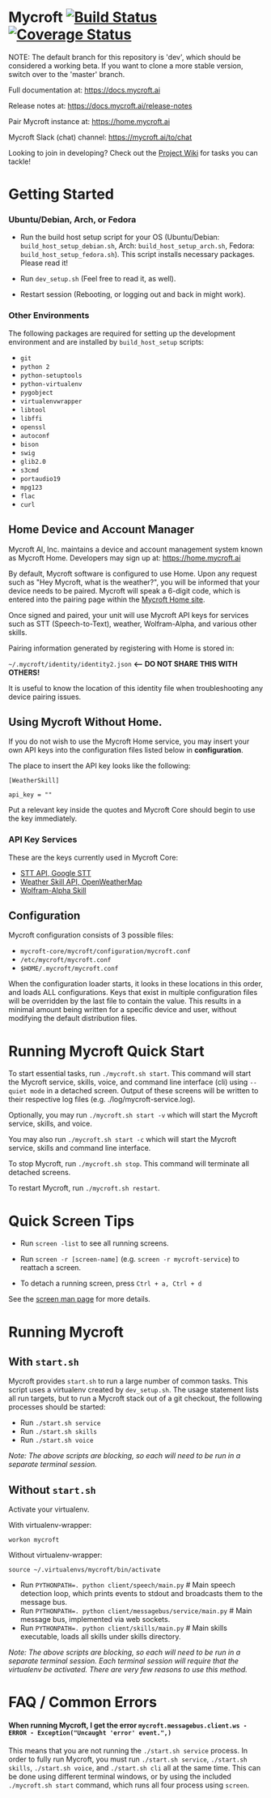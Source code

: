 Mycroft [![Build Status](https://travis-ci.org/MycroftAI/mycroft-core.svg?branch=master)](https://travis-ci.org/MycroftAI/mycroft-core) [![Coverage Status](https://coveralls.io/repos/github/MycroftAI/mycroft-core/badge.svg?branch=dev)](https://coveralls.io/github/MycroftAI/mycroft-core?branch=dev)
==========

NOTE: The default branch for this repository is 'dev', which should be considered a working beta. If you want to clone a more stable version, switch over to the 'master' branch.  

Full documentation at: https://docs.mycroft.ai

Release notes at: https://docs.mycroft.ai/release-notes

Pair Mycroft instance at: https://home.mycroft.ai

Mycroft Slack (chat) channel: https://mycroft.ai/to/chat

Looking to join in developing?  Check out the [Project Wiki](../../wiki/Home) for tasks you can tackle!

# Getting Started

### Ubuntu/Debian, Arch, or Fedora
- Run the build host setup script for your OS (Ubuntu/Debian: `build_host_setup_debian.sh`, Arch: `build_host_setup_arch.sh`, Fedora: `build_host_setup_fedora.sh`). This script installs necessary packages. Please read it!

- Run `dev_setup.sh` (Feel free to read it, as well).

- Restart session (Rebooting, or logging out and back in might work).

### Other Environments
The following packages are required for setting up the development environment and are installed by `build_host_setup` scripts:

 - `git`
 - `python 2`
 - `python-setuptools`
 - `python-virtualenv`
 - `pygobject`
 - `virtualenvwrapper`
 - `libtool`
 - `libffi`
 - `openssl`
 - `autoconf`
 - `bison`
 - `swig`
 - `glib2.0`
 - `s3cmd`
 - `portaudio19`
 - `mpg123`
 - `flac`
 - `curl`

## Home Device and Account Manager
Mycroft AI, Inc. maintains a device and account management system known as Mycroft Home. Developers may sign up at: https://home.mycroft.ai

By default, Mycroft software is configured to use Home. Upon any request such as "Hey Mycroft, what is the weather?", you will be informed that your device needs to be paired. Mycroft will speak a 6-digit code, which is entered into the pairing page within the [Mycroft Home site](https://home.mycroft.ai).

Once signed and paired, your unit will use Mycroft API keys for services such as STT (Speech-to-Text), weather, Wolfram-Alpha, and various other skills.

Pairing information generated by registering with Home is stored in:

`~/.mycroft/identity/identity2.json` <b><-- DO NOT SHARE THIS WITH OTHERS!</b>

It is useful to know the location of this identity file when troubleshooting any device pairing issues.

## Using Mycroft Without Home.
If you do not wish to use the Mycroft Home service, you may insert your own API keys into the configuration files listed below in <b>configuration</b>.

The place to insert the API key looks like the following:

`[WeatherSkill]`

`api_key = ""`

Put a relevant key inside the quotes and Mycroft Core should begin to use the key immediately.

### API Key Services
These are the keys currently used in Mycroft Core:

- [STT API, Google STT](http://www.chromium.org/developers/how-tos/api-keys)
- [Weather Skill API, OpenWeatherMap](http://openweathermap.org/api)
- [Wolfram-Alpha Skill](http://products.wolframalpha.com/api/)

## Configuration
Mycroft configuration consists of 3 possible files:
- `mycroft-core/mycroft/configuration/mycroft.conf`
- `/etc/mycroft/mycroft.conf`
- `$HOME/.mycroft/mycroft.conf`

When the configuration loader starts, it looks in these locations in this order, and loads ALL configurations. Keys that exist in multiple configuration files will be overridden by the last file to contain the value. This results in a minimal amount being written for a specific device and user, without modifying the default distribution files.

# Running Mycroft Quick Start
To start essential tasks, run `./mycroft.sh start`. This command will start the Mycroft service, skills, voice, and command line interface (cli) using `--quiet mode` in a detached screen.  Output of these screens will be written to their respective log files (e.g. ./log/mycroft-service.log).

Optionally, you may run `./mycroft.sh start -v` which will start the Mycroft service, skills, and voice. 

You may also run `./mycroft.sh start -c` which will start the Mycroft service, skills and command line interface.

To stop Mycroft, run `./mycroft.sh stop`. This command will terminate all detached screens.

To restart Mycroft, run `./mycroft.sh restart`.

# Quick Screen Tips
- Run `screen -list` to see all running screens.

- Run `screen -r [screen-name]` (e.g. `screen -r mycroft-service`) to reattach a screen.

- To detach a running screen, press `Ctrl + a, Ctrl + d`

See the [screen man page](http://man7.org/linux/man-pages/man1/screen.1.html) for more details.

# Running Mycroft
## With `start.sh`
Mycroft provides `start.sh` to run a large number of common tasks. This script uses a virtualenv created by `dev_setup.sh`. The usage statement lists all run targets, but to run a Mycroft stack out of a git checkout, the following processes should be started:

- Run `./start.sh service`
- Run `./start.sh skills`
- Run `./start.sh voice`

*Note: The above scripts are blocking, so each will need to be run in a separate terminal session.*

## Without `start.sh`
Activate your virtualenv.

With virtualenv-wrapper:
```
workon mycroft
```

Without virtualenv-wrapper:
```
source ~/.virtualenvs/mycroft/bin/activate
```

- Run `PYTHONPATH=. python client/speech/main.py` # Main speech detection loop, which prints events to stdout and broadcasts them to the message bus.
- Run `PYTHONPATH=. python client/messagebus/service/main.py` # Main message bus, implemented via web sockets.
- Run `PYTHONPATH=. python client/skills/main.py` # Main skills executable, loads all skills under skills directory.

*Note: The above scripts are blocking, so each will need to be run in a separate terminal session. Each terminal session will require that the virtualenv be activated. There are very few reasons to use this method.*

# FAQ / Common Errors

#### When running Mycroft, I get the error `mycroft.messagebus.client.ws - ERROR - Exception("Uncaught 'error' event.",)`

This means that you are not running the `./start.sh service` process. In order to fully run Mycroft, you must run `./start.sh service`, `./start.sh skills`, `./start.sh voice`, and `./start.sh cli` all at the same time. This can be done using different terminal windows, or by using the included `./mycroft.sh start` command, which runs all four process using `screen`.
